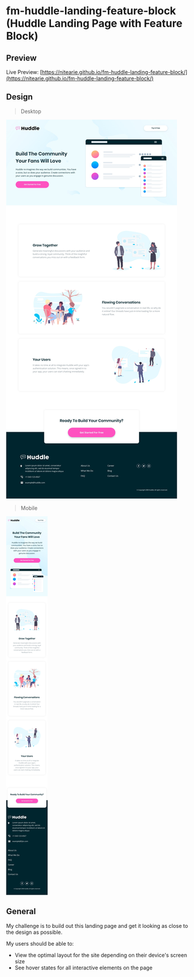 # fm-huddle-landing-feature-block (Huddle Landing Page with Feature Block)

## Preview

Live Preview: [https://nitearie.github.io/fm-huddle-landing-feature-block/](https://nitearie.github.io/fm-huddle-landing-feature-block/)

## Design

> Desktop

![Desktop Design](./design/desktop-design.jpg)

> Mobile

![Mobile Design](./design/mobile-design.jpg)

## General

My challenge is to build out this landing page and get it looking as close to the design as possible.

My users should be able to: 

- View the optimal layout for the site depending on their device's screen size
- See hover states for all interactive elements on the page